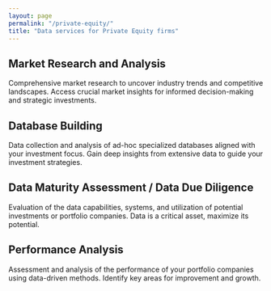 ```yaml
---
layout: page
permalink: "/private-equity/"
title: "Data services for Private Equity firms"
---
```


## **Market Research and Analysis**
Comprehensive market research to uncover industry trends and competitive landscapes. Access crucial market insights for informed decision-making and strategic investments.

## **Database Building**
Data collection and analysis of ad-hoc specialized databases aligned with your investment focus. Gain deep insights from extensive data to guide your investment strategies.

## **Data Maturity Assessment / Data Due Diligence**
Evaluation of the data capabilities, systems, and utilization of potential investments or portfolio companies. Data is a critical asset, maximize its potential.

## **Performance Analysis**
Assessment and analysis of the performance of your portfolio companies using data-driven methods. Identify key areas for improvement and growth.
